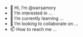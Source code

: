 - 🤞 Hi, I’m @swrsamory
- 👑 I’m interested in ...
- 🌱 I’m currently learning ...
- 💞️ I’m looking to collaborate on ...
- 📫 How to reach me ...

<!---
swrsamory/swrsamory is a ✨ special ✨ repository because its `README.md` (this file) appears on your GitHub profile.
You can click the Preview link to take a look at your changes.
--->

